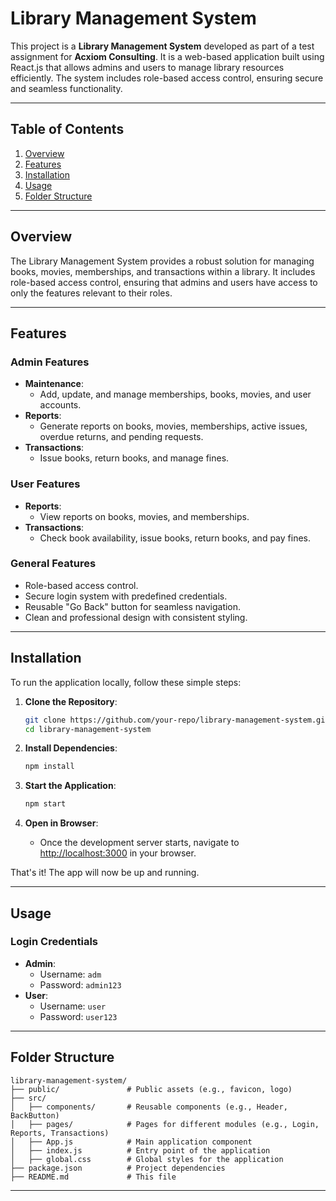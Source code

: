 
# Library Management System

This project is a **Library Management System** developed as part of a test assignment for **Acxiom Consulting**. It is a web-based application built using React.js that allows admins and users to manage library resources efficiently. The system includes role-based access control, ensuring secure and seamless functionality.

---

## Table of Contents

1. [Overview](#overview)
2. [Features](#features)
3. [Installation](#installation)
4. [Usage](#usage)
5. [Folder Structure](#folder-structure)


---

## Overview

The Library Management System provides a robust solution for managing books, movies, memberships, and transactions within a library. It includes role-based access control, ensuring that admins and users have access to only the features relevant to their roles.

---

## Features

### Admin Features
- **Maintenance**:
  - Add, update, and manage memberships, books, movies, and user accounts.
- **Reports**:
  - Generate reports on books, movies, memberships, active issues, overdue returns, and pending requests.
- **Transactions**:
  - Issue books, return books, and manage fines.

### User Features
- **Reports**:
  - View reports on books, movies, and memberships.
- **Transactions**:
  - Check book availability, issue books, return books, and pay fines.

### General Features
- Role-based access control.
- Secure login system with predefined credentials.
- Reusable "Go Back" button for seamless navigation.
- Clean and professional design with consistent styling.

---

## Installation

To run the application locally, follow these simple steps:

1. **Clone the Repository**:
   ```bash
   git clone https://github.com/your-repo/library-management-system.git
   cd library-management-system
   ```

2. **Install Dependencies**:
   ```bash
   npm install
   ```

3. **Start the Application**:
   ```bash
   npm start
   ```

4. **Open in Browser**:
   - Once the development server starts, navigate to [http://localhost:3000](http://localhost:3000) in your browser.

That's it! The app will now be up and running.

---

## Usage

### Login Credentials
- **Admin**:
  - Username: `adm`
  - Password: `admin123`
- **User**:
  - Username: `user`
  - Password: `user123`


---

## Folder Structure

```
library-management-system/
├── public/               # Public assets (e.g., favicon, logo)
├── src/
│   ├── components/       # Reusable components (e.g., Header, BackButton)
│   ├── pages/            # Pages for different modules (e.g., Login, Reports, Transactions)
│   ├── App.js            # Main application component
│   ├── index.js          # Entry point of the application
│   ├── global.css        # Global styles for the application
├── package.json          # Project dependencies
├── README.md             # This file
```

---





